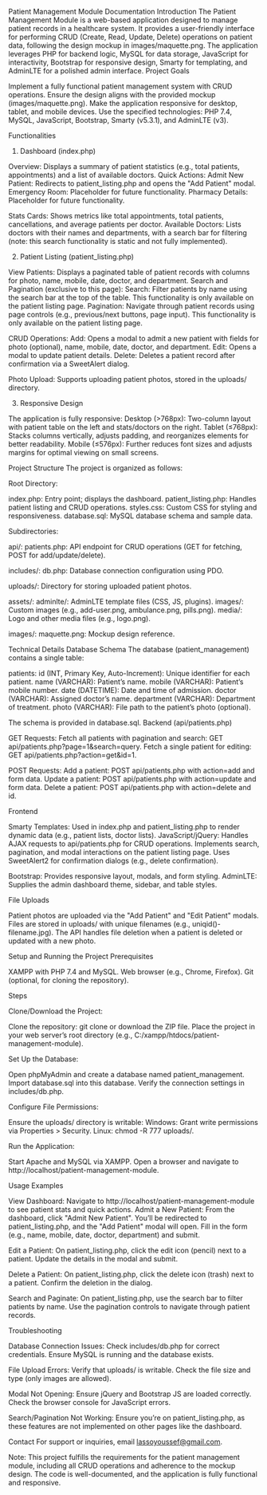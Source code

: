 Patient Management Module Documentation
Introduction
The Patient Management Module is a web-based application designed to manage patient records in a healthcare system. It provides a user-friendly interface for performing CRUD (Create, Read, Update, Delete) operations on patient data, following the design mockup in images/maquette.png. The application leverages PHP for backend logic, MySQL for data storage, JavaScript for interactivity, Bootstrap for responsive design, Smarty for templating, and AdminLTE for a polished admin interface.
Project Goals

Implement a fully functional patient management system with CRUD operations.
Ensure the design aligns with the provided mockup (images/maquette.png).
Make the application responsive for desktop, tablet, and mobile devices.
Use the specified technologies: PHP 7.4, MySQL, JavaScript, Bootstrap, Smarty (v5.3.1), and AdminLTE (v3).

Functionalities
1. Dashboard (index.php)

Overview: Displays a summary of patient statistics (e.g., total patients, appointments) and a list of available doctors.
Quick Actions:
Admit New Patient: Redirects to patient_listing.php and opens the "Add Patient" modal.
Emergency Room: Placeholder for future functionality.
Pharmacy Details: Placeholder for future functionality.


Stats Cards: Shows metrics like total appointments, total patients, cancellations, and average patients per doctor.
Available Doctors: Lists doctors with their names and departments, with a search bar for filtering (note: this search functionality is static and not fully implemented).

2. Patient Listing (patient_listing.php)

View Patients: Displays a paginated table of patient records with columns for photo, name, mobile, date, doctor, and department.
Search and Pagination (exclusive to this page):
Search: Filter patients by name using the search bar at the top of the table. This functionality is only available on the patient listing page.
Pagination: Navigate through patient records using page controls (e.g., previous/next buttons, page input). This functionality is only available on the patient listing page.


CRUD Operations:
Add: Opens a modal to admit a new patient with fields for photo (optional), name, mobile, date, doctor, and department.
Edit: Opens a modal to update patient details.
Delete: Deletes a patient record after confirmation via a SweetAlert dialog.


Photo Upload: Supports uploading patient photos, stored in the uploads/ directory.

3. Responsive Design

The application is fully responsive:
Desktop (>768px): Two-column layout with patient table on the left and stats/doctors on the right.
Tablet (≤768px): Stacks columns vertically, adjusts padding, and reorganizes elements for better readability.
Mobile (≤576px): Further reduces font sizes and adjusts margins for optimal viewing on small screens.



Project Structure
The project is organized as follows:

Root Directory:

index.php: Entry point; displays the dashboard.
patient_listing.php: Handles patient listing and CRUD operations.
styles.css: Custom CSS for styling and responsiveness.
database.sql: MySQL database schema and sample data.


Subdirectories:

api/:
patients.php: API endpoint for CRUD operations (GET for fetching, POST for add/update/delete).


includes/:
db.php: Database connection configuration using PDO.


uploads/:
Directory for storing uploaded patient photos.


assets/:
adminlte/: AdminLTE template files (CSS, JS, plugins).
images/: Custom images (e.g., add-user.png, ambulance.png, pills.png).
media/: Logo and other media files (e.g., logo.png).


images/:
maquette.png: Mockup design reference.





Technical Details
Database Schema
The database (patient_management) contains a single table:

patients:
id (INT, Primary Key, Auto-Increment): Unique identifier for each patient.
name (VARCHAR): Patient’s name.
mobile (VARCHAR): Patient’s mobile number.
date (DATETIME): Date and time of admission.
doctor (VARCHAR): Assigned doctor’s name.
department (VARCHAR): Department of treatment.
photo (VARCHAR): File path to the patient’s photo (optional).



The schema is provided in database.sql.
Backend (api/patients.php)

GET Requests:
Fetch all patients with pagination and search: GET api/patients.php?page=1&search=query.
Fetch a single patient for editing: GET api/patients.php?action=get&id=1.


POST Requests:
Add a patient: POST api/patients.php with action=add and form data.
Update a patient: POST api/patients.php with action=update and form data.
Delete a patient: POST api/patients.php with action=delete and id.



Frontend

Smarty Templates: Used in index.php and patient_listing.php to render dynamic data (e.g., patient lists, doctor lists).
JavaScript/jQuery:
Handles AJAX requests to api/patients.php for CRUD operations.
Implements search, pagination, and modal interactions on the patient listing page.
Uses SweetAlert2 for confirmation dialogs (e.g., delete confirmation).


Bootstrap: Provides responsive layout, modals, and form styling.
AdminLTE: Supplies the admin dashboard theme, sidebar, and table styles.

File Uploads

Patient photos are uploaded via the "Add Patient" and "Edit Patient" modals.
Files are stored in uploads/ with unique filenames (e.g., uniqid()-filename.jpg).
The API handles file deletion when a patient is deleted or updated with a new photo.

Setup and Running the Project
Prerequisites

XAMPP with PHP 7.4 and MySQL.
Web browser (e.g., Chrome, Firefox).
Git (optional, for cloning the repository).

Steps

Clone/Download the Project:

Clone the repository: git clone <repository-url> or download the ZIP file.
Place the project in your web server’s root directory (e.g., C:/xampp/htdocs/patient-management-module).


Set Up the Database:

Open phpMyAdmin and create a database named patient_management.
Import database.sql into this database.
Verify the connection settings in includes/db.php.


Configure File Permissions:

Ensure the uploads/ directory is writable:
Windows: Grant write permissions via Properties > Security.
Linux: chmod -R 777 uploads/.




Run the Application:

Start Apache and MySQL via XAMPP.
Open a browser and navigate to http://localhost/patient-management-module.



Usage Examples

View Dashboard: Navigate to http://localhost/patient-management-module to see patient stats and quick actions.
Admit a New Patient:
From the dashboard, click "Admit New Patient".
You’ll be redirected to patient_listing.php, and the "Add Patient" modal will open.
Fill in the form (e.g., name, mobile, date, doctor, department) and submit.


Edit a Patient:
On patient_listing.php, click the edit icon (pencil) next to a patient.
Update the details in the modal and submit.


Delete a Patient:
On patient_listing.php, click the delete icon (trash) next to a patient.
Confirm the deletion in the dialog.


Search and Paginate:
On patient_listing.php, use the search bar to filter patients by name.
Use the pagination controls to navigate through patient records.



Troubleshooting

Database Connection Issues:
Check includes/db.php for correct credentials.
Ensure MySQL is running and the database exists.


File Upload Errors:
Verify that uploads/ is writable.
Check the file size and type (only images are allowed).


Modal Not Opening:
Ensure jQuery and Bootstrap JS are loaded correctly.
Check the browser console for JavaScript errors.


Search/Pagination Not Working:
Ensure you’re on patient_listing.php, as these features are not implemented on other pages like the dashboard.




Contact
For support or inquiries, email lassoyoussef@gmail.com.

Note: This project fulfills the requirements for the patient management module, including all CRUD operations and adherence to the mockup design. The code is well-documented, and the application is fully functional and responsive.
